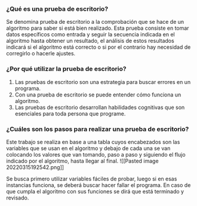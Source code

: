 
### ¿Qué es una prueba de escritorio?
Se denomina prueba de escritorio a la comprobación que se hace de un algoritmo para saber si está bien realizado. Esta prueba consiste en tomar datos específicos como entrada y seguir la secuencia indicada en el algoritmo hasta obtener un resultado, el análisis de estos resultados indicará si el algoritmo está correcto o si por el contrario hay necesidad de corregirlo o hacerle ajustes.


### ¿Por qué utilizar la prueba de escritorio?
1. Las pruebas de escritorio son una estrategia para buscar errores en un programa.
2. Con una prueba de escritorio se puede entender cómo funciona un algoritmo.
3. Las pruebas de escritorio desarrollan habilidades cognitivas que son esenciales para toda persona que programe. 


### ¿Cuáles son los pasos para realizar una prueba de escritorio?
Este trabajo se realiza en base a una tabla cuyos encabezados son las variables que se usan en el algoritmo y debajo de cada una se van colocando los valores que van tomando, paso a paso y siguiendo el flujo indicado por el algoritmo, hasta llegar al final. 
![[Pasted image 20220315192542.png]]

Se busca primero utilizar variables fáciles de probar, luego si en esas instancias funciona, se deberá buscar hacer fallar el programa. En caso de que cumpla el algoritmo con sus funciones se dirá que está terminado y revisado. 